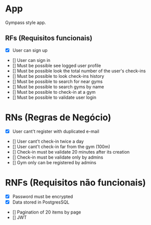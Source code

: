 # App

Gympass style app.

## RFs (Requisitos funcionais)

- [x] User can sign up
- [] User can sign in
- [] Must be possible see logged user profile
- [] Must be possible look the total number of the user's check-ins
- [] Must be possible to look check-ins history
- [] Must be possible to search for near gyms
- [] Must be possible to search gyms by name
- [] Must be possible to check-in at a gym
- [] Must be possible to validate user login

# RNs (Regras de Negócio)

- [x] User cant't register with duplicated e-mail
- [] User cant't check-in twice a day
- [] User cant't check-in far from the gym (100m)
- [] Check-in must be validate 20 minutes after its creation
- [] Check-in must be validate only by admins
- [] Gym only can be registered by admins

# RNFs (Requisitos não funcionais)

- [x] Password must be encrypted
- [x] Data stored in PostgresSQL
- [] Pagination of 20 items by page
- [] JWT
